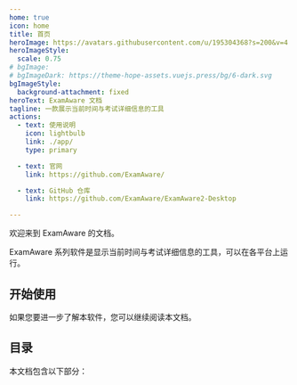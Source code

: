```yaml
---
home: true
icon: home
title: 首页
heroImage: https://avatars.githubusercontent.com/u/195304368?s=200&v=4
heroImageStyle:
  scale: 0.75
# bgImage: 
# bgImageDark: https://theme-hope-assets.vuejs.press/bg/6-dark.svg
bgImageStyle:
  background-attachment: fixed
heroText: ExamAware 文档
tagline: 一款展示当前时间与考试详细信息的工具
actions:
  - text: 使用说明
    icon: lightbulb
    link: ./app/
    type: primary

  - text: 官网
    link: https://github.com/ExamAware/

  - text: GitHub 仓库
    link: https://github.com/ExamAware/ExamAware2-Desktop

---
```


欢迎来到 ExamAware 的文档。

ExamAware 系列软件是显示当前时间与考试详细信息的工具，可以在各平台上运行。

## 开始使用

<div class="vp-card-container">
  <VPCard
    title="安装与开始"
    desc="了解 ExamAware 系列的设备需求，以及如何在您的设备上安装 ExamAware。"
    link="./app/setup"
  />
</div>

如果您要进一步了解本软件，您可以继续阅读本文档。

## 目录

本文档包含以下部分：

<div class="vp-card-container">
  <VPCard
    title="桌面端应用帮助"
    desc="了解应用的基本使用方法。"
    link="./app/"
  />
  <VPCard
    title="网页端应用帮助"
    desc="查看这部分文档包含了关于网页段应用帮助和部署的教程。"
    link="./web/"
  />
  <VPCard
    title="集控帮助"
    desc="查看这部分文档包含了关于集控帮助和部署的教程。"
    link="./management/"
  />
    <VPCard
    title="社区"
    desc="了解如何参与 ExamAware 社区。"
    link="./community/"
  />
</div>
